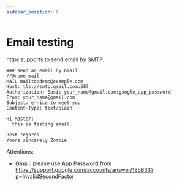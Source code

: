 ```yaml
---
sidebar_position: 6
---
```


# Email testing

httpx supports to send email by SMTP.

```
### send an email by Gmail
//@name mail
MAIL mailto:demo@example.com
Host: tls://smtp.gmail.com:587
Authorization: Basic your_name@gmail.com:google_app_password
From: your_name@gmail.com
Subject: e-nice to meet you
Content-Type: text/plain

Hi Master:
  this is testing email.

Best regards
Yours sincerely Zombie
```

Attentions:

* Gmail: please use App Password from https://support.google.com/accounts/answer/185833?p=InvalidSecondFactor
